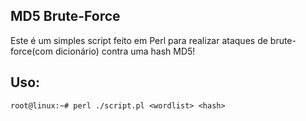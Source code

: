MD5 Brute-Force
-

Este é um simples script feito em Perl para realizar ataques de brute-force(com dicionário) contra uma hash MD5!

Uso:
-----
```
root@linux:~# perl ./script.pl <wordlist> <hash>
```
